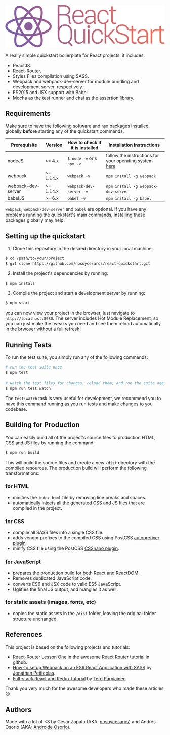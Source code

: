 ![React Quickstart logo](https://raw.githubusercontent.com/nosoycesaros/react-quickstart/master/assets/images/logo.png)

A really simple quickstart boilerplate for React projects. it includes:
* ReactJS.
* React-Router.
* Styles Files compilation using SASS.
* Webpack and webpack-dev-server for module bundling and development server, respectively.
* ES2015 and JSX support with Babel.
* Mocha as the test runner and chai as the assertion library.

Requirements
---
Make sure to have the following software and `npm` packages installed globally **before** starting any of the quickstart commands.

| Prerequisite       | Version   | How to check if it is installed | Installation instructions                                                                 |
|--------------------|-----------|---------------------------------|-------------------------------------------------------------------------------------------|
| nodeJS             | >= 4.x    | `$ node -v` or `$ npm -v`  | follow the instructions for your operating system [here](https://nodejs.org/en/download/) |
| webpack            | >= 1.14.x | `webpack -v`                    | `npm install -g webpack`                                                                  |
| webpack-dev-server | >= 1.14.x | `webpack-dev-server -v`         | `npm install -g webpack-dev-server`                                                       |
| babelJS            | >= 6.x    | `babel -v`                      | `npm install -g babel`                                                                    |

`webpack`, `webpack-dev-server` and `babel` are optional. If you have any problems running the quickstart's main commands, installing these packages globally may help.

Setting up the quickstart
---
1) Clone this repository in the desired directory in your local machine:

```bash
$ cd /path/to/your/project
$ git clone https://github.com/nosoycesaros/react-quickstart.git
```

2) Install the project's dependencies by running:

```bash
$ npm install
```

3) Compile the project and start a development server by running:
```bash
$ npm start
```
you can now view your project in the browser, just navigate to `http://localhost:8080`. The server includes Hot Module Replacement, so you can just make the tweaks you need and see them reload automatically in the brwoser without a full refresh!

Running Tests
---

To run the test suite, you simply run any of the following commands:
```bash
# run the test suite once
$ npm test

# watch the test files for changes, reload them, and run the suite again.
$ npm run test:watch
```
The `test:watch` task is very useful for development, we recommend you to have this command running as you run tests and make changes to you codebase.

Building for Production
---
You can easily build all of the project's source files to production HTML, CSS and JS files by running the command:

```bash
$ npm run build
```
This will build the source files and create a new `/dist` directory with the compiled resources. The production build will perform the following transformations:

### for HTML
* minifies the `index.html` file by removing line breaks and spaces.
* automatically injects all the generated CSS and JS files that are compiled in the project.

### for CSS
* compile all SASS files into a single CSS file.
* adds vendor prefixes to the compiled CSS using PostCSS [autoprefixer plugin](https://github.com/postcss/autoprefixer)
* minify CSS file using the PostCSS [CSSnano plugin](https://github.com/ben-eb/cssnano).

### for JavaScript
* prepares the production build for both React and ReactDOM.
* Removes duplicated JavaScript code.
* converts ES6 and JSX code to valid ES5 JavaScript.
* Uglifies the final JS output, and mangles it as well.

### for static assets (images, fonts, etc)
* copies the static assets in the `/dist` folder, leaving the original folder structure unchanged.

References
---
This project is based on the following projects and tutorials:
* [React-Router Lesson One](https://github.com/reactjs/react-router-tutorial/tree/master/lessons/01-setting-up) in the awesome [React Router tutorial](https://github.com/reactjs/react-router-tutorial) in github.
* [How-to setup Webpack on an ES6 React Application with SASS](http://www.jonathan-petitcolas.com/2015/05/15/howto-setup-webpack-on-es6-react-application-with-sass.html) by [Jonathan Petitcolas](http://www.jonathan-petitcolas.com/).
* [Full-stack React and Redux tutorial](http://teropa.info/blog/2015/09/10/full-stack-redux-tutorial.html) by [Tero Parviainen](http://teropa.info).

Thank you very much for the awesome developers who made these articles 😄.

Authors
---
Made with a lot of <3 by Cesar Zapata (AKA: [nosoycesaros](https://github.com/nosoycesaros))
and Andrés Osorio (AKA: [Androide Osorio](https://github.com/androide-osorio)).
